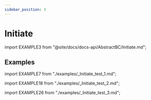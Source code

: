 ```yaml
---
sidebar_position: 3
---
```


# Initiate

import EXAMPLE3 from "@site/docs/docs-api/AbstractBC/Initiate.md";

<EXAMPLE3 />

## Examples

<Tabs>
<TabItem value="example" label="Example 1">

import EXAMPLE7 from "./examples/_Initiate_test_1.md";

<EXAMPLE7 />

</TabItem>

<TabItem value="ex2" label="Example 2">

import EXAMPLE18 from "./examples/_Initiate_test_2.md";

<EXAMPLE18 />

</TabItem>

<TabItem value="ex3" label="Example 3">

import EXAMPLE26 from "./examples/_Initiate_test_3.md";

<EXAMPLE26 />

</TabItem>

<TabItem value="close" label="↢ Close" default>

</TabItem>
</Tabs>

